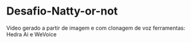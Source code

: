 # Desafio-Natty-or-not
Video gerado a partir de imagem e com clonagem de voz 
ferramentas: Hedra Ai e WeVoice
